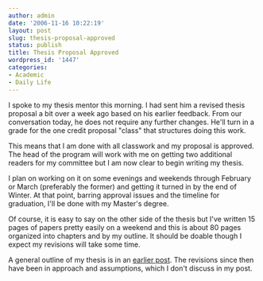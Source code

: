```yaml
---
author: admin
date: '2006-11-16 10:22:19'
layout: post
slug: thesis-proposal-approved
status: publish
title: Thesis Proposal Approved
wordpress_id: '1447'
categories:
- Academic
- Daily Life
---
```

I spoke to my thesis mentor this morning. I had sent him a revised thesis proposal a bit over a week ago based on his earlier feedback. From our conversation today, he does not require any further changes. He'll turn in a grade for the one credit proposal "class" that structures doing this work.

This means that I am done with all classwork and my proposal is approved. The head of the program will work with me on getting two additional readers for my committee but I am now clear to begin writing my thesis.

I plan on working on it on some evenings and weekends through February or March (preferably the former) and getting it turned in by the end of Winter. At that point, barring approval issues and the timeline for graduation, I'll be done with my Master's degree.

Of course, it is easy to say on the other side of the thesis but I've written 15 pages of papers pretty easily on a weekend and this is about 80 pages organized into chapters and by my outline. It should be doable though I expect my revisions will take some time.

A general outline of my thesis is in an <a href="/?p=1208">earlier post</a>. The revisions since then have been in approach and assumptions, which I don't discuss in my post.
